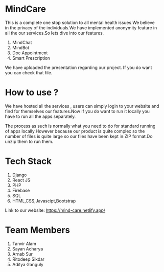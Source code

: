 # MindCare

This is a complete one stop solution to all mental health issues.We believe in the privacy of the individuals.We have implemented anonymity feature in all the our services.So lets dive into our features.

1. MindChat
2. MindBot
3. Doc Appointment
4. Smart Prescription

We have uploaded the presentation regarding our project. If you do want you can check that file. 

# How to use ?

We have hosted all the services , users can simply login to your website and find for themselves our features.Now if you do want to run it locally you have to run all the apps separately.

The process as such is normally what you need to do for standard running of apps locally.However because our product is quite complex so the number of files is quite large so our files have been kept in ZIP format.Do unzip them to run them.

# Tech Stack

1. Django
2. React JS
3. PHP
4. Firebase
5. SQL
6. HTML,CSS,Javascipt,Bootstrap

Link to our website: https://mind-care.netlify.app/

# Team Members

1. Tanvir Alam
2. Sayan Acharya
3. Arnab Sur
4. Ritodeep Sikdar
5. Aditya Ganguly
